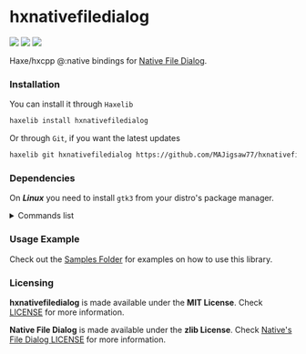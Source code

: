 # hxnativefiledialog

![](https://img.shields.io/github/repo-size/MAJigsaw77/hxnativefiledialog) ![](https://badgen.net/github/open-issues/MAJigsaw77/hxnativefiledialog) ![](https://badgen.net/badge/license/MIT/green)

Haxe/hxcpp @:native bindings for [Native File Dialog](https://github.com/mlabbe/nativefiledialog).

### Installation

You can install it through `Haxelib`
```bash
haxelib install hxnativefiledialog
```
Or through `Git`, if you want the latest updates
```bash
haxelib git hxnativefiledialog https://github.com/MAJigsaw77/hxnativefiledialog.git
```

### Dependencies

On ***Linux*** you need to install `gtk3` from your distro's package manager.

<details>
<summary>Commands list</summary>

#### Debian based distributions ([Debian](https://debian.org)):
```bash
sudo apt-get install libgtk-3-dev
```

#### Arch based distributions ([Arch](https://archlinux.org)):
```bash
sudo pacman -S gtk3
```

#### Fedora based distributions ([Fedora](https://getfedora.org)):
```bash
sudo dnf install gtk3
```

#### Red Hat Enterprise Linux (RHEL):
```bash
sudo dnf install gtk3
```

#### openSUSE based distributions ([openSUSE](https://www.opensuse.org)):
```bash
sudo zypper install gtk3
```

#### Gentoo based distributions ([Gentoo](https://gentoo.org)):
```bash
sudo emerge x11-libs/gtk+:3
```

#### Slackware based distributions ([Slackware](https://www.slackware.com)):
```bash
sudo slackpkg install gtk+3
```

#### Void Linux ([Void Linux](https://voidlinux.org)):
```bash
sudo xbps-install -S gtk+3
```

#### NixOS ([NixOS](https://nixos.org)):
```bash
nix-env -iA nixpkgs.gtk3
```

</details>

### Usage Example

Check out the [Samples Folder](samples/) for examples on how to use this library.

### Licensing

**hxnativefiledialog** is made available under the **MIT License**. Check [LICENSE](./LICENSE) for more information.

**Native File Dialog** is made available under the **zlib License**. Check [Native's File Dialog LICENSE](https://github.com/mlabbe/nativefiledialog/blob/master/LICENSE) for more information.
